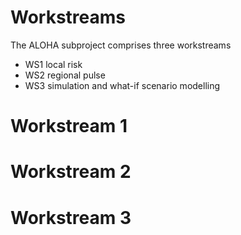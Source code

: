 # Workstreams

The ALOHA subproject comprises three workstreams
* WS1 local risk
* WS2 regional pulse
* WS3 simulation and what-if scenario modelling

# Workstream 1

# Workstream 2

# Workstream 3


